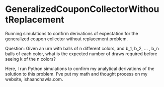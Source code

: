 # GeneralizedCouponCollectorWithoutReplacement
Running simulations to confirm derivations of expectation for the generalized coupon collector without replacement problem.

Question: Given an urn with balls of n different colors, and b_1, b_2, ... , b_n balls of each color, what is the expected number of draws required before seeing k of the n colors?

Here, I run Python simulations to confirm my analytical derivations of the solution to this problem. I've put my math and thought process on my website, ishaanchawla.com.
